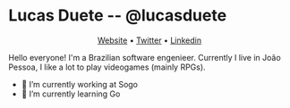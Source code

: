 # Lucas Duete -- @lucasduete

<p align="center">
  <a href="https://lucasduete.me">Website</a> •
  <a href="https://twitter.com/lucasduete">Twitter</a> •
  <a href="https://www.linkedin.com/in/lucasduete">Linkedin</a>
</p>

Hello everyone! I'm a Brazilian software engenieer. Currently I live in João Pessoa, I like a lot to play videogames (mainly RPGs). 


- 🔭 I’m currently working at Sogo
- 🌱 I’m currently learning Go

<!--
**lucasduete/lucasduete** is a ✨ _special_ ✨ repository because its `README.md` (this file) appears on your GitHub profile.

Here are some ideas to get you started:

- 🔭 I’m currently working on ...
- 🌱 I’m currently learning ...
- 👯 I’m looking to collaborate on ...
- 🤔 I’m looking for help with ...
- 💬 Ask me about ...
- 📫 How to reach me: ...
- 😄 Pronouns: ...
- ⚡ Fun fact: ...
-->
